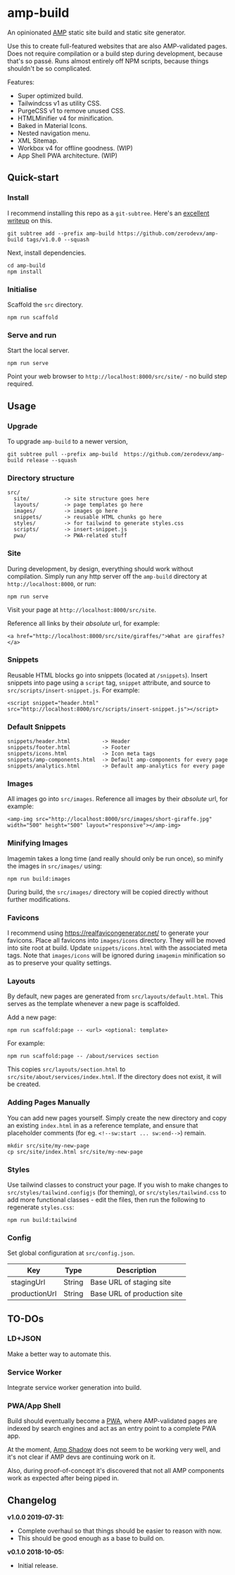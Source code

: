 # amp-build

An opinionated [AMP](https://amp.dev) static site build and static site generator.

Use this to create full-featured websites that are also AMP-validated pages. Does not require compilation or
a build step during development, because that's so passé. Runs almost entirely off NPM scripts, because things
shouldn't be so complicated.


Features:

* Super optimized build.
* Tailwindcss v1 as utility CSS.
* PurgeCSS v1 to remove unused CSS.
* HTMLMinifier v4 for minification.
* Baked in Material Icons.
* Nested navigation menu.
* XML Sitemap.
* Workbox v4 for offline goodness. (WIP)
* App Shell PWA architecture. (WIP)


## Quick-start

### Install

I recommend installing this repo as a `git-subtree`. Here's an [excellent writeup](https://codewinsarguments.co/2016/05/01/git-submodules-vs-git-subtrees/) on this.


```
git subtree add --prefix amp-build https://github.com/zerodevx/amp-build tags/v1.0.0 --squash
```


Next, install dependencies.

```
cd amp-build
npm install
```

### Initialise

Scaffold the `src` directory.

`npm run scaffold`


### Serve and run

Start the local server.

`npm run serve`

Point your web browser to `http://localhost:8000/src/site/` - no build step required.


## Usage

### Upgrade

To upgrade `amp-build` to a newer version,

`git subtree pull --prefix amp-build  https://github.com/zerodevx/amp-build release --squash`


### Directory structure

```
src/
  site/           -> site structure goes here
  layouts/        -> page templates go here
  images/         -> images go here
  snippets/       -> reusable HTML chunks go here
  styles/         -> for tailwind to generate styles.css
  scripts/        -> insert-snippet.js
  pwa/            -> PWA-related stuff
```


### Site

During development, by design, everything should work without compilation. Simply run any http server
off the `amp-build` directory at `http://localhost:8000`, or run:

`npm run serve`

Visit your page at `http://localhost:8000/src/site`.

Reference all links by their *absolute* url, for example:

`<a href="http://localhost:8000/src/site/giraffes/">What are giraffes?</a>`


### Snippets

Reusable HTML blocks go into snippets (located at `/snippets`). Insert snippets into page using a `script` tag,
`snippet` attribute, and source to `src/scripts/insert-snippet.js`. For example:

`<script snippet="header.html" src="http://localhost:8000/src/scripts/insert-snippet.js"></script>`


### Default Snippets

```
snippets/header.html          -> Header
snippets/footer.html          -> Footer
snippets/icons.html           -> Icon meta tags
snippets/amp-components.html  -> Default amp-components for every page
snippets/analytics.html       -> Default amp-analytics for every page
```


### Images

All images go into `src/images`. Reference all images by their *absolute* url, for example:

`<amp-img src="http://localhost:8000/src/images/short-giraffe.jpg" width="500" height="500" layout="responsive"></amp-img>`


### Minifying Images

Imagemin takes a long time (and really should only be run once), so minify the images in `src/images/` using:

`npm run build:images`

During build, the `src/images/` directory will be copied directly without further modifications.


### Favicons

I recommend using https://realfavicongenerator.net/ to generate your favicons. Place all favicons into `images/icons`
directory. They will be moved into site root at build. Update `snippets/icons.html` with the associated meta tags.
Note that `images/icons` will be ignored during `imagemin` minification so as to preserve your quality settings.


### Layouts

By default, new pages are generated from `src/layouts/default.html`. This serves as the template whenever a new page
is scaffolded.

Add a new page:

`npm run scaffold:page -- <url> <optional: template>`

For example:

`npm run scaffold:page -- /about/services section`

This copies `src/layouts/section.html` to `src/site/about/services/index.html`. If the directory does not exist,
it will be created.


### Adding Pages Manually

You can add new pages yourself. Simply create the new directory and copy an existing `index.html` in as a reference
template, and ensure that placeholder comments (for eg. `<!--sw:start ... sw:end-->`) remain.

```
mkdir src/site/my-new-page
cp src/site/index.html src/site/my-new-page
```


### Styles

Use tailwind classes to construct your page. If you wish to make changes to `src/styles/tailwind.configjs` (for theming),
or `src/styles/tailwind.css` to add more functional classes - edit the files, then run the following to regenerate
`styles.css`:

`npm run build:tailwind`


### Config

Set global configuration at `src/config.json`.

| Key                 | Type          | Description                              |
|---------------------|---------------|------------------------------------------|
| stagingUrl          | String        | Base URL of staging site                 |
| productionUrl       | String        | Base URL of production site              |



## TO-DOs

### LD+JSON

Make a better way to automate this.


### Service Worker

Integrate service worker generation into build.


### PWA/App Shell

Build should eventually become a [PWA](https://developers.google.com/web/progressive-web-apps/), where AMP-validated pages
are indexed by search engines and act as an entry point to a complete PWA app.

At the moment, [Amp Shadow](https://github.com/ampproject/amphtml/blob/master/spec/amp-shadow-doc.md) does not
seem to be working very well, and it's not clear if AMP devs are continuing work on it.

Also, during proof-of-concept it's discovered that not all AMP components work as expected after being piped in.


## Changelog

**v1.0.0 2019-07-31:**
* Complete overhaul so that things should be easier to reason with now.
* This should be good enough as a base to build on.

**v0.1.0 2018-10-05:**
* Initial release.

